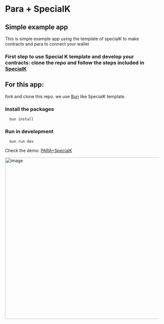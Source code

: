 # Para + SpecialK 

## Simple example app

This is simple example app using the template of specialK to make contracts and para to connect your wallet

### First step to use Special K template and develop your contracts: clone the repo and follow the steps included in [SpecialK](https://github.com/katana-network/specialk/blob/main/README.md)

## For this app: 
fork and clone this repo.
we use [Bun](https://bun.sh/package-manager) like SpecialK template.

### Install the packages
```
  bun install 
```

### Run in development 
```
  bun run dev
```

Check the demo: [PARA+SpecialK](https://para-specialk.vercel.app/)

<img width="1181" height="529" alt="image" src="https://github.com/user-attachments/assets/90fc6d25-b452-4b78-b64a-ec70c794dec9" />
